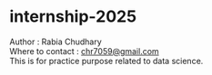 # internship-2025
Author : Rabia Chudhary <br>
Where to contact : chr7059@gmail.com <br>
This is for practice purpose related to data science.
